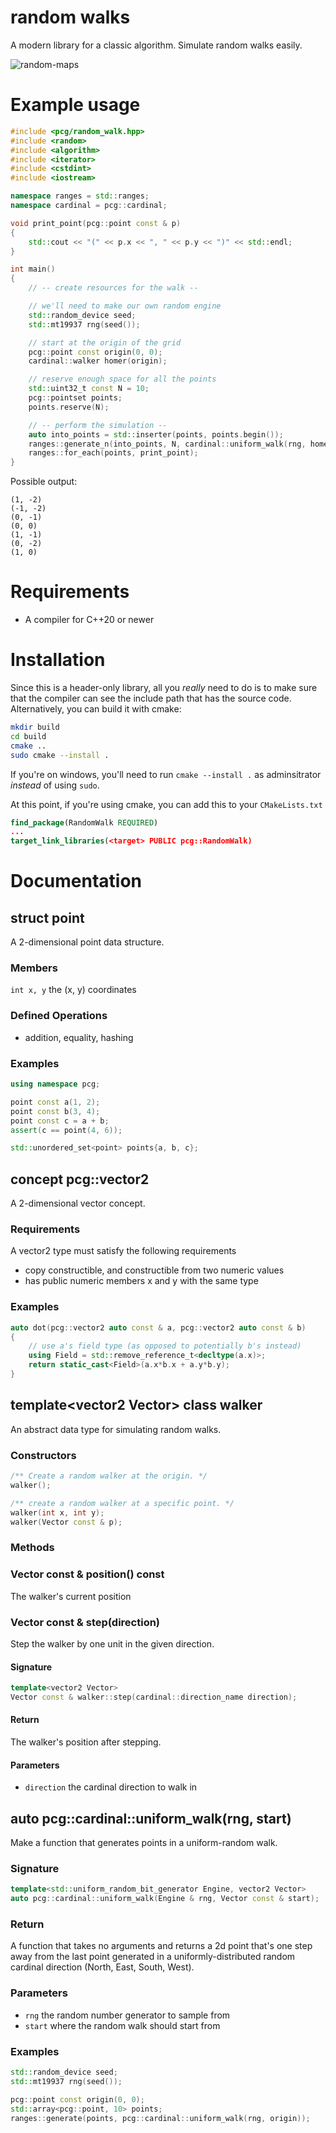 # random walks

A modern library for a classic algorithm. Simulate random walks easily.

![random-maps](resources/all-maps.png)

# Example usage

```cpp
#include <pcg/random_walk.hpp>
#include <random>
#include <algorithm>
#include <iterator>
#include <cstdint>
#include <iostream>

namespace ranges = std::ranges;
namespace cardinal = pcg::cardinal;

void print_point(pcg::point const & p)
{
    std::cout << "(" << p.x << ", " << p.y << ")" << std::endl;
}

int main()
{
    // -- create resources for the walk --

    // we'll need to make our own random engine
    std::random_device seed;
    std::mt19937 rng(seed());

    // start at the origin of the grid
    pcg::point const origin(0, 0);
    cardinal::walker homer(origin);

    // reserve enough space for all the points
    std::uint32_t const N = 10;
    pcg::pointset points;
    points.reserve(N);

    // -- perform the simulation --
    auto into_points = std::inserter(points, points.begin());
    ranges::generate_n(into_points, N, cardinal::uniform_walk(rng, homer));
    ranges::for_each(points, print_point);
}
```

Possible output:

```
(1, -2)
(-1, -2)
(0, -1)
(0, 0)
(1, -1)
(0, -2)
(1, 0)
```

# Requirements
- A compiler for C++20 or newer

# Installation
Since this is a header-only library, all you _really_ need to do is to make sure
that the compiler can see the include path that has the source code.
Alternatively, you can build it with cmake:

```sh
mkdir build
cd build
cmake ..
sudo cmake --install .
```

If you're on windows, you'll need to run `cmake --install .` as adminsitrator
_instead_ of using `sudo`.

At this point, if you're using cmake, you can add this to your `CMakeLists.txt`

```cmake
find_package(RandomWalk REQUIRED)
...
target_link_libraries(<target> PUBLIC pcg::RandomWalk)
```

# Documentation

## struct point
A 2-dimensional point data structure.

### Members
`int x, y` the (x, y) coordinates

### Defined Operations
- addition, equality, hashing

### Examples
```cpp
using namespace pcg;

point const a(1, 2);
point const b(3, 4);
point const c = a + b;
assert(c == point(4, 6));

std::unordered_set<point> points{a, b, c};
```

## concept pcg::vector2
A 2-dimensional vector concept.
 
### Requirements
A vector2 type must satisfy the following requirements
- copy constructible, and constructible from two numeric values
- has public numeric members x and y with the same type

### Examples
```cpp
auto dot(pcg::vector2 auto const & a, pcg::vector2 auto const & b)
{
    // use a's field type (as opposed to potentially b's instead)
    using Field = std::remove_reference_t<decltype(a.x)>;
    return static_cast<Field>(a.x*b.x + a.y*b.y);
}
```

## template\<vector2 Vector\> class walker
An abstract data type for simulating random walks.

### Constructors

```cpp
/** Create a random walker at the origin. */
walker();

/** create a random walker at a specific point. */
walker(int x, int y);
walker(Vector const & p);
```

### Methods

### Vector const & position() const
The walker's current position

### Vector const & step(direction)
Step the walker by one unit in the given direction.

#### Signature

```cpp
template<vector2 Vector>
Vector const & walker::step(cardinal::direction_name direction);
```

#### Return
The walker's position after stepping.

#### Parameters
- `direction` the cardinal direction to walk in

## auto pcg::cardinal::uniform_walk(rng, start)
Make a function that generates points in a uniform-random walk.

### Signature
```cpp
template<std::uniform_random_bit_generator Engine, vector2 Vector>
auto pcg::cardinal::uniform_walk(Engine & rng, Vector const & start);
```

### Return
A function that takes no arguments and returns a 2d point that's one step away
from the last point generated in a uniformly-distributed random cardinal
direction (North, East, South, West).

### Parameters
- `rng` the random number generator to sample from
- `start` where the random walk should start from

### Examples
```cpp
std::random_device seed;
std::mt19937 rng(seed());

pcg::point const origin(0, 0);
std::array<pcg::point, 10> points;
ranges::generate(points, pcg::cardinal::uniform_walk(rng, origin));
```